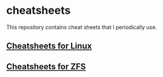 # cheatsheets

This repository contains cheat sheets that I periodically use.

## [Cheatsheets for Linux](./linux/README.md)

## [Cheatsheets for ZFS](./zfs/README.md)
